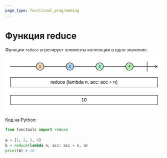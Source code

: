 ```yaml
---
page_type: functional_programming
---
```

# Функция reduce

Функция `reduce` агрегирует элементы коллекции в одно значение.

![](images/reduce01.svg)

Код на Python:

```python
from functools import reduce

a = [1, 2, 3, 4]
b = reduce(lambda n, acc: acc + n, a)
print(b) # 10
```

